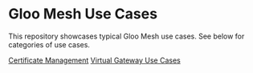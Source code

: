 # Gloo Mesh Use Cases

This repository showcases typical Gloo Mesh use cases.  See below for categories of use cases.

[Certificate Management](./cert-management/README.md)
[Virtual Gateway Use Cases](./virtual-gateway/README.md)